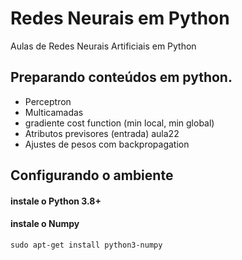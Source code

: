 # Redes Neurais em Python

Aulas de Redes Neurais Artificiais em Python

## Preparando conteúdos em python.

 - Perceptron
 - Multicamadas
 - gradiente cost function (min local, min global)
 - Atributos previsores (entrada) aula22
 - Ajustes de pesos com backpropagation 
 
 

## Configurando o ambiente
#### instale o Python 3.8+
#### instale o Numpy

    sudo apt-get install python3-numpy

